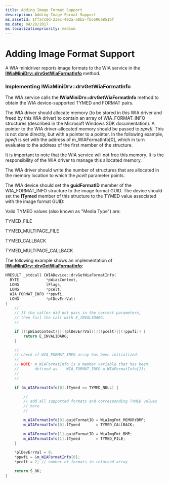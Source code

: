 ```yaml
---
title: Adding Image Format Support
description: Adding Image Format Support
ms.assetid: 1ffa7c0d-23ec-402a-a0b5-fb5596a851bf
ms.date: 04/20/2017
ms.localizationpriority: medium
---
```


# Adding Image Format Support





A WIA minidriver reports image formats to the WIA service in the [**IWiaMiniDrv::drvGetWiaFormatInfo**](https://docs.microsoft.com/windows-hardware/drivers/ddi/wiamindr_lh/nf-wiamindr_lh-iwiaminidrv-drvgetwiaformatinfo) method.

### <a href="" id="implementing-iwiaminidrv-drvgetwiaformatinfo"></a>Implementing IWiaMiniDrv::drvGetWiaFormatInfo

The WIA service calls the **IWiaMiniDrv::drvGetWiaFormatInfo** method to obtain the WIA device-supported TYMED and FORMAT pairs.

The WIA driver should allocate memory (to be stored in this WIA driver and freed by this WIA driver) to contain an array of WIA\_FORMAT\_INFO structures (described in the Microsoft Windows SDK documentation). A pointer to the WIA driver-allocated memory should be passed to *ppwfi*. This is not done directly, but with a pointer to a pointer. In the following example, *ppwfi* is set with the address of m\_WIAFormatInfo\[0\], which in turn evaluates to the address of the first member of the structure.

It is important to note that the WIA service will not free this memory. It is the responsibility of the WIA driver to manage this allocated memory.

The WIA driver should write the number of structures that are allocated in the memory location to which the *pcelt* parameter points.

The WIA device should set the **guidFormatID** member of the WIA\_FORMAT\_INFO structure to the image format GUID. The device should set the **lTymed** member of this structure to the TYMED value associated with the image format GUID:

Valid TYMED values (also known as "Media Type") are:

TYMED\_FILE

TYMED\_MULTIPAGE\_FILE

TYMED\_CALLBACK

TYMED\_MULTIPAGE\_CALLBACK

The following example shows an implementation of [**IWiaMiniDrv::drvGetWiaFormatInfo**](https://docs.microsoft.com/windows-hardware/drivers/ddi/wiamindr_lh/nf-wiamindr_lh-iwiaminidrv-drvgetwiaformatinfo):

```cpp
HRESULT _stdcall CWIADevice::drvGetWiaFormatInfo(
  BYTE            *pWiasContext,
  LONG            lFlags,
  LONG            *pcelt,
  WIA_FORMAT_INFO **ppwfi,
  LONG            *plDevErrVal)
{
    //
    // If the caller did not pass in the correct parameters,
    // then fail the call with E_INVALIDARG.
    //

    if ((!pWiasContext)||(!plDevErrVal)||(!pcelt)||(!ppwfi)) {
        return E_INVALIDARG;
    }

    //
    // check if WIA_FORMAT_INFO array has been initialized.
    //
    // NOTE: m_WIAFormatInfo is a member variable that has been
    //       defined as    WIA_FORMAT_INFO m_WIAFormatInfo[2];
    //
    //

    if (m_WIAFormatInfo[0].lTymed == TYMED_NULL) {

        //
        // add all supported formats and corresponding TYMED values
        // here
        //

        m_WIAFormatInfo[0].guidFormatID = WiaImgFmt_MEMORYBMP;
        m_WIAFormatInfo[0].lTymed       = TYMED_CALLBACK;

        m_WIAFormatInfo[1].guidFormatID = WiaImgFmt_BMP;
        m_WIAFormatInfo[1].lTymed       = TYMED_FILE;
    }

    *plDevErrVal = 0;
    *ppwfi = &m_WIAFormatInfo[0];
    *pcelt = 2; // number of formats in returned array

    return S_OK;
}
```

 

 





